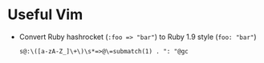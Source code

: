 # Useful Vim

- Convert Ruby hashrocket (`:foo => "bar"`) to Ruby 1.9 style (`foo: "bar"`)
  ```
  s@:\([a-zA-Z_]\+\)\s*=>@\=submatch(1) . ": "@gc
  ```
